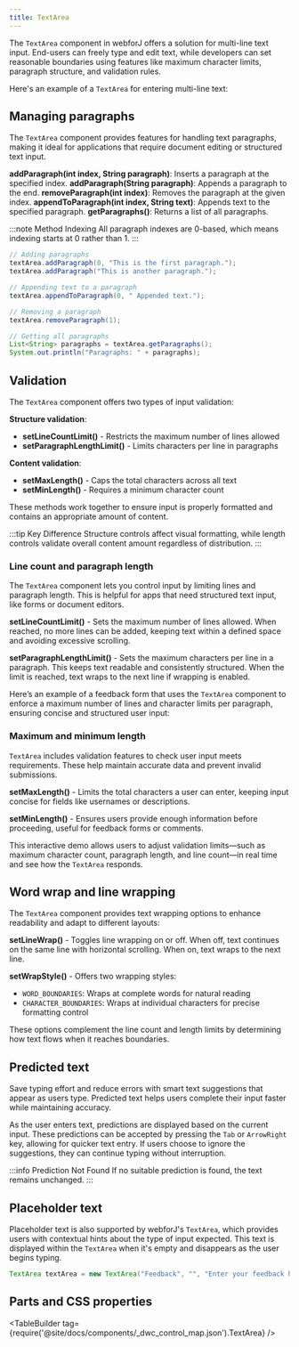 ```yaml
---
title: TextArea
---
```


<DocChip chip="shadow" />

<DocChip chip="name" label="dwc-textarea" />

<JavadocLink type="foundation" location="com/webforj/component/field/TextArea" top='true'/>

The `TextArea` component in webforJ offers a solution for multi-line text input. End-users can freely type and edit text, while developers can set reasonable boundaries using features like maximum character limits, paragraph structure, and validation rules.

Here's an example of a `TextArea` for entering multi-line text:

<ComponentDemo 
path='/webforj/textarea?' 
javaE='https://raw.githubusercontent.com/webforj/webforj-docs-samples/refs/heads/main/src/main/java/com/webforj/samples/views/textarea/TextAreaView.java'
height = '150px'
/>

## Managing paragraphs

The `TextArea` component provides features for handling text paragraphs, making it ideal for applications that require document editing or structured text input.

**addParagraph(int index, String paragraph)**: Inserts a paragraph at the specified index.
**addParagraph(String paragraph)**: Appends a paragraph to the end.
**removeParagraph(int index)**: Removes the paragraph at the given index.
**appendToParagraph(int index, String text)**: Appends text to the specified paragraph.
**getParagraphs()**: Returns a list of all paragraphs.

:::note Method Indexing
All paragraph indexes are 0-based, which means indexing starts at 0 rather than 1. 
:::

```java
// Adding paragraphs
textArea.addParagraph(0, "This is the first paragraph.");
textArea.addParagraph("This is another paragraph.");

// Appending text to a paragraph
textArea.appendToParagraph(0, " Appended text.");

// Removing a paragraph
textArea.removeParagraph(1);

// Getting all paragraphs
List<String> paragraphs = textArea.getParagraphs();
System.out.println("Paragraphs: " + paragraphs);
```
## Validation

The `TextArea` component offers two types of input validation:

**Structure validation**:
- **setLineCountLimit()** - Restricts the maximum number of lines allowed
- **setParagraphLengthLimit()** - Limits characters per line in paragraphs

**Content validation**:
- **setMaxLength()** - Caps the total characters across all text
- **setMinLength()** - Requires a minimum character count

These methods work together to ensure input is properly formatted and contains an appropriate amount of content.

:::tip Key Difference
Structure controls affect visual formatting, while length controls validate overall content amount regardless of distribution.
:::

### Line count and paragraph length

The `TextArea` component lets you control input by limiting lines and paragraph length. This is helpful for apps that need structured text input, like forms or document editors.

**setLineCountLimit()** - Sets the maximum number of lines allowed. When reached, no more lines can be added, keeping text within a defined space and avoiding excessive scrolling.

**setParagraphLengthLimit()** - Sets the maximum characters per line in a paragraph. This keeps text readable and consistently structured. When the limit is reached, text wraps to the next line if wrapping is enabled.

Here’s an example of a feedback form that uses the `TextArea` component to enforce a maximum number of lines and character limits per paragraph, ensuring concise and structured user input:

<ComponentDemo 
path='/webforj/textarealinelimit?' 
javaE='https://raw.githubusercontent.com/webforj/webforj-docs-samples/refs/heads/main/src/main/java/com/webforj/samples/views/textarea/TextAreaLineLimitView.java'
height = '250px'
/>

### Maximum and minimum length

`TextArea` includes validation features to check user input meets requirements. These help maintain accurate data and prevent invalid submissions.

**setMaxLength()** - Limits the total characters a user can enter, keeping input concise for fields like usernames or descriptions.

**setMinLength()** - Ensures users provide enough information before proceeding, useful for feedback forms or comments.

This interactive demo allows users to adjust validation limits—such as maximum character count, paragraph length, and line count—in real time and see how the `TextArea` responds.
	
<ComponentDemo 
path='/webforj/textareavalidation?' 
javaE='https://raw.githubusercontent.com/webforj/webforj-docs-samples/refs/heads/main/src/main/java/com/webforj/samples/views/textarea/TextAreaValidationView.java'
height = '400px'
/>

## Word wrap and line wrapping

The `TextArea` component provides text wrapping options to enhance readability and adapt to different layouts:

**setLineWrap()** - Toggles line wrapping on or off. When off, text continues on the same line with horizontal scrolling. When on, text wraps to the next line.

**setWrapStyle()** - Offers two wrapping styles:
- `WORD_BOUNDARIES`: Wraps at complete words for natural reading
- `CHARACTER_BOUNDARIES`: Wraps at individual characters for precise formatting control

These options complement the line count and length limits by determining how text flows when it reaches boundaries.

<ComponentDemo 
path='/webforj/textareawrap?' 
javaE='https://raw.githubusercontent.com/webforj/webforj-docs-samples/refs/heads/main/src/main/java/com/webforj/samples/views/textarea/TextAreaWrapView.java'
height = '150px'
/>

## Predicted text

Save typing effort and reduce errors with smart text suggestions that appear as users type. Predicted text helps users complete their input faster while maintaining accuracy.

As the user enters text, predictions are displayed based on the current input. These predictions can be accepted by pressing the `Tab` or `ArrowRight` key, allowing for quicker text entry. If users choose to ignore the suggestions, they can continue typing without interruption.

:::info Prediction Not Found
If no suitable prediction is found, the text remains unchanged.
:::

<ComponentDemo 
path='/webforj/textareapredictedtext?' 
javaE='https://raw.githubusercontent.com/webforj/webforj-docs-samples/refs/heads/main/src/main/java/com/webforj/samples/views/textarea/TextAreaPredictedTextView.java'
height = '125px'
/>

## Placeholder text

Placeholder text is also supported by webforJ's `TextArea`, which provides users with contextual hints about the type of input expected. This text is displayed within the `TextArea` when it's empty and disappears as the user begins typing.

```java
TextArea textArea = new TextArea("Feedback", "", "Enter your feedback here...");
```

## Parts and CSS properties

<TableBuilder tag={require('@site/docs/components/_dwc_control_map.json').TextArea} />
